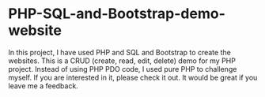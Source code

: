 # PHP-SQL-and-Bootstrap-demo-website
In this project, I have used PHP and SQL and Bootstrap to create the websites. This is a CRUD (create, read, edit, delete) demo for my PHP project. Instead of using PHP PDO code, I used pure PHP to challenge myself. If you are interested in it, please check it out. It would be great if you leave me a feedback.
